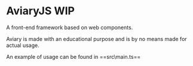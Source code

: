 # AviaryJS WIP
A front-end framework based on web components.

Aviary is made with an educational purpose and is by no means made for actual usage.

An example of usage can be found in ==src\main.ts==